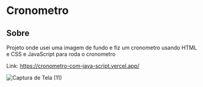 # Cronometro

## Sobre

Projeto onde usei uma imagem de fundo e fiz um cronometro usando HTML e CSS e JavaScript para roda o cronometro

Link: https://cronometro-com-java-script.vercel.app/



![Captura de Tela (11)](https://user-images.githubusercontent.com/100521839/224514254-0297e0b7-156e-4b05-a41d-ad16ab8215e6.png)

